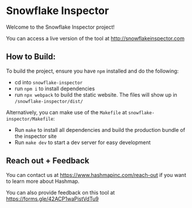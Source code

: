 # Snowflake Inspector
Welcome to the Snowflake Inspector project! 

You can access a live version of the tool at http://snowflakeinspector.com

## How to Build:
To build the project, ensure you have `npm` installed and do the following:
- cd into `snowflake-inspector`
- run `npm i` to install dependencies
- run `npx webpack` to build the static website. The files will show up in `/snowflake-inspector/dist/`

Alternatively, you can make use of the `Makefile` at `snowflake-inspector/Makefile`:
- Run `make` to install all dependencies and build the production bundle of the inspector site
- Run `make dev` to start a dev server for easy development

## Reach out + Feedback
You can contact us at https://www.hashmapinc.com/reach-out if you want to learn more about Hashmap.

You can also provide feedback on this tool at https://forms.gle/42ACP1waPistVdTu9


